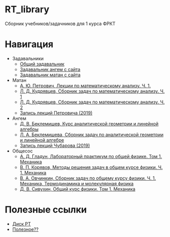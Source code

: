 # RT_library
Сборник учебников/задачников для 1 курса ФРКТ
# Навигация
* Задавальники
  * [Общий задавальник](https://github.com/IBIBENDUM/RT_library/blob/main/zadavalniki/zadavalnik.pdf)
  * [Задавальник ангем с сайта](https://github.com/IBIBENDUM/RT_library/blob/main/zadavalniki/angem_zadavalnik_iz_sayta.pdf)
  * [Задавальник матан с сайта](https://github.com/IBIBENDUM/RT_library/blob/main/zadavalniki/matan_zadavalnik_iz_sayta.pdf)
* Матан
  * [А. Ю. Петрович, Лекции по математическому анализу. Ч. 1.](https://github.com/IBIBENDUM/RT_library/blob/main/matan/matan_petrovich_lectsii.pdf) 
  * [Л. Д. Кудрявцев, Сборник задач по математическому анализу. Ч. 1](https://github.com/IBIBENDUM/RT_library/blob/main/matan/matan_kudryavhev_zadachnik_p1.pdf)
  * [Л. Д. Кудрявцев, Сборник задач по математическому анализу. Ч. 2](https://github.com/IBIBENDUM/RT_library/blob/main/matan/matan_kudryavhev_zadachnik_p2.pdf)
  * [Запись лекций Петровича (2019)](https://www.youtube.com/watch?v=M_GkbHipYvI&list=PLocvKxfon41UMdduSk5yx--JjZWZG7yfc)
* Ангем
  * [Д. В. Беклемишев, Курс аналитической геометрии и линейной алгебры](https://github.com/IBIBENDUM/RT_library/blob/main/angem/angem_beklemishev_uchebnik.pdf)
  * [Л. А. Беклемишева, Сборник задач по аналитической геометрии и линейной алгебре](https://github.com/IBIBENDUM/RT_library/blob/main/angem/angem_beklemishev_zadachnik.pdf)
  * [Запись лекций Чубарова (2019)](https://www.youtube.com/watch?v=ChHxEaLlPoY&list=PLocvKxfon41X8ZaIwmm3toiz9_qh6TnFy)
* Общесос
  * [А. Д. Гладун, Лабораторный практикум по общей физике. Том 1. Механика](https://github.com/IBIBENDUM/RT_library/blob/main/obshesos/laba_gladun.pdf)
  * [В. П. Корявов, Методы решения задач в общем курсе физики. Ч. 1. Механика](https://github.com/IBIBENDUM/RT_library/blob/main/obshesos/obshesos_koryavov_p1.pdf)
  * [В. А. Овчинкин, Сборник задач по общему курсу физики. Ч. 1. Механика, Термодинамика и молекулярная физика](https://github.com/IBIBENDUM/RT_library/blob/main/obshesos/obshesos_ovchinkin_zadachnik.pdf)
  * [Д. В. Сивухин, Общий курс физики. Том 1. Механика](https://github.com/IBIBENDUM/RT_library/blob/main/obshesos/oshesos_sivuhin_uchebnik_p1.pdf)
# Полезные ссылки
* [Диск РТ](https://disk.yandex.ru/d/7gi3IcRf-x6A9w)
* [Полезное??](https://docs.yandex.ru/docs/view?url=ya-disk-public%3A%2F%2FvOoIGl2moM4YXYuh0Ag%2BdAvshFOVmiM%2BQL%2FEzlW0gl%2FAvlqKN9%2BxsAUnQDBen5nGeAn62gIiktaMpHuWJ3p25Q%3D%3D%3A%2F%D0%9F%D0%BE%D0%BB%D0%B5%D0%B7%D0%BD%D0%BE%D0%B5.xlsx&name=%D0%9F%D0%BE%D0%BB%D0%B5%D0%B7%D0%BD%D0%BE%D0%B5.xlsx)
